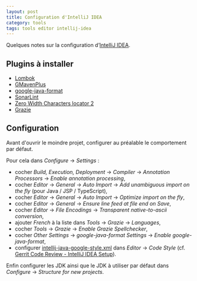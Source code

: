 ```yaml
---
layout: post
title: Configuration d'IntelliJ IDEA
category: tools
tags: tools editor intellij-idea
---
```


Quelques notes sur la configuration d’[IntelliJ IDEA](https://www.jetbrains.com/idea/).

## Plugins à installer
- [Lombok](https://plugins.jetbrains.com/plugin/6317-lombok-plugin)
- [GMavenPlus](https://plugins.jetbrains.com/plugin/7442-gmavenplus-intellij-plugin)
- [google-java-format](https://plugins.jetbrains.com/plugin/8527-google-java-format)
- [SonarLint](https://www.sonarlint.org/intellij/)
- [Zero Width Characters locator 2](https://plugins.jetbrains.com/plugin/12735-zero-width-characters-locator-2/)
- [Grazie](https://plugins.jetbrains.com/plugin/12175-grazie/)

## Configuration
Avant d'ouvrir le moindre projet, configurer au préalable le comportement par défaut.

Pour cela dans _Configure_ → _Settings_ :
- cocher _Build, Execution, Deployment_ → _Compiler_ → _Annotation Processors_ → _Enable annotation
  processing_,
- cocher _Editor_ → _General_ → _Auto Import_ → _Add unambiguous import on the fly_ (pour Java / JSP
  / TypeScript),
- cocher _Editor_ → _General_ → _Auto Import_ → _Optimize import on the fly_,
- cocher _Editor_ → _General_ → _Ensure line feed at file end on Save_,
- cocher _Editor_ → _File Encodings_ → _Transparent native-to-ascii conversion_,
- ajouter _French_ à la liste dans _Tools_ → _Grazie_ → _Languages_,
- cocher _Tools_ → _Grazie_ → _Enable Grazie Spellchecker_,
- cocher _Other Settings_ → _google-java-format Settings_ → _Enable google-java-format_,
- configurer [intellij-java-google-style.xml](https://raw.githubusercontent.com/google/styleguide/gh-pages/intellij-java-google-style.xml)
  dans _Editor_ → _Code Style_ (cf. [Gerrit Code Review - IntelliJ IDEA Setup](https://gerrit-review.googlesource.com/Documentation/dev-intellij.html#_code_style)).

Enfin configurer les JDK ainsi que le JDK à utiliser par défaut dans _Configure_ → _Structure for
new projects_.
